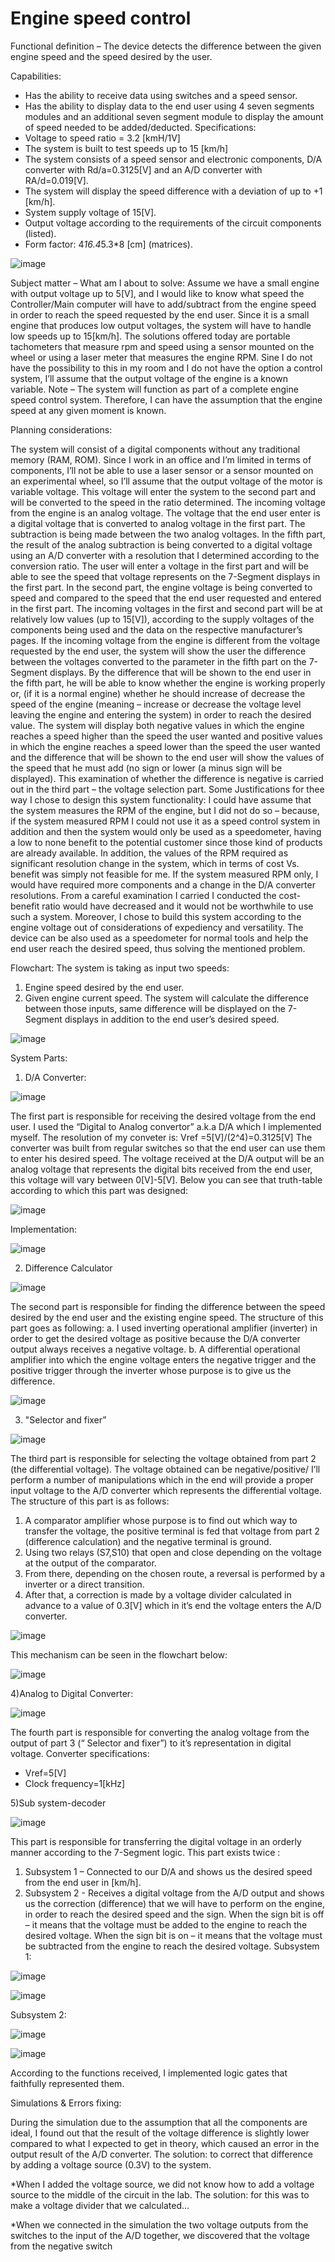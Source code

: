 # Engine speed control

Functional definition – The device detects the difference between the given engine speed and the speed desired by the user.

Capabilities:
- Has the ability to receive data using switches and a speed sensor.
- Has the ability to display data to the end user using 4 seven segments modules and an additional seven segment module to display the amount of speed needed to be added/deducted.
Specifications:
- Voltage to speed ratio = 3.2 [kmH/1V]
- The system is built to test speeds up to 15 [km/h]
- The system consists of a speed sensor and electronic components, D/A converter with Rd/a=0.3125[V] and an A/D converter with RA/d=0.019[V].
- The system will display the speed difference with a deviation of up to +1 [km/h].
- System supply voltage of 15[V].
- Output voltage according to the requirements of the circuit components (listed).
- Form factor: 4*16.4*5.3*8 [cm] (matrices).

![image](https://user-images.githubusercontent.com/105777016/226122122-2368739d-70df-4e79-a174-07e431123a67.png)

Subject matter – What am I about to solve:
Assume we have a small engine with output voltage up to 5[V], and I would like to know what speed the Controller/Main computer will have to add/subtract from the engine speed in order to reach the speed requested by the end user.
Since it is a small engine that produces low output voltages, the system will have to handle low speeds up to 15[km/h].
The solutions offered today are portable tachometers that measure rpm and speed using a sensor mounted on the wheel or using a laser meter that measures the engine RPM.
Sine I do not have the possibility to this in my room and I do not have the option a control system, I’ll assume that the output voltage of the engine is a known variable.
Note – The system will function as part of a complete engine speed control system. Therefore, I can have the assumption that the engine speed at any given moment is known.

Planning considerations:

The system will consist of a digital components without any traditional memory (RAM, ROM). Since I work in an office and I’m limited in terms of components, I’ll not be able to use a laser sensor or a sensor mounted on an experimental wheel, so I’ll assume that the output voltage of the motor is variable voltage.
This voltage will enter the system to the second part and will be converted to the speed in the ratio determined.
The incoming voltage from the engine is an analog voltage. The voltage that the end user enter is a digital voltage that is converted to analog voltage in the first part. The subtraction is being made between the two analog voltages.
In the fifth part, the result of the analog subtraction is being converted to a digital voltage using an A/D converter with a resolution that I determined according to the conversion ratio.
The user will enter a voltage in the first part and will be able to see the speed that voltage represents on the 7-Segment displays in the first part.
In the second part, the engine voltage is being converted to speed and compared to the speed that the end user requested and entered in the first part.
The incoming voltages in the first and second part will be at relatively low values (up to 15[V]), according to the supply voltages of the components being used and the data on the respective manufacturer’s pages.
If the incoming voltage from the engine is different from the voltage requested by the end user, the system will show the user the difference between the voltages converted to the parameter in the fifth part on the 7-Segment displays.
By the difference that will be shown to the end user in the fifth part, he will be able to know whether the engine is working properly or, (if it is a normal engine) whether he should increase of decrease the speed of the engine (meaning – increase or decrease the voltage level leaving the engine and entering the system) in order to reach the desired value.
The system will display both negative values in which the engine reaches a speed higher than the speed the user wanted and positive values in which the engine reaches a speed lower than the speed the user wanted and the difference that will be shown to the end user will show the values of the speed that he must add (no sign or lower (a minus sign will be displayed).
This examination of whether the difference is negative is carried out in the third part – the voltage selection part.
Some Justifications for thee way I chose to design this system functionality:
I could have assume that the system measures the RPM of the engine, but I did not do so – because, if the system measured RPM I could not use it as a speed control system in addition and then the system would only be used as a speedometer, having a low to none benefit to the potential customer since those kind of products are already available.
In addition, the values of the RPM required as significant resolution change in the system, which in terms of cost Vs. benefit was simply not feasible for me.
If the system measured RPM only, I would have required more components and a change in the D/A converter resolutions. From a careful examination I carried I conducted the cost-benefit ratio would have decreased and it would not be worthwhile to use such a system.
Moreover, I chose to build this system according to the engine voltage out of considerations of expediency and versatility. The device can be also used as a speedometer for normal tools and help the end user reach the desired speed, thus solving the mentioned problem.

Flowchart:
The system is taking as input two speeds:
1) Engine speed desired by the end user.
2) Given engine current speed.
The system will calculate the difference between those inputs, same difference will be displayed on the 7-Segment displays in addition to the end user’s desired speed.

![image](https://user-images.githubusercontent.com/105777016/226122138-6bbc5424-5c0d-4eba-a676-c8d162dd132c.png)



System Parts:
1) D/A Converter:

![image](https://user-images.githubusercontent.com/105777016/226122144-b2c29dc1-8b4e-4730-a854-a3891c134e38.png)


The first part is responsible for receiving the desired voltage from the end user. I used the “Digital to Analog convertor” a.k.a D/A which I implemented myself.
The resolution of my conveter is: Vref =5[V]/(2^4)=0.3125[V]
The converter was built from regular switches so that the end user can use them to enter his desired speed. The voltage received at the D/A output will be an analog voltage that represents the digital bits received from the end user, this voltage will vary between 0[V]-5[V].
Below you can see that truth-table according to which this part was designed:

![image](https://user-images.githubusercontent.com/105777016/226122149-87d215fc-d571-49b0-978b-80847ba17cff.png)


Implementation:


![image](https://user-images.githubusercontent.com/105777016/226122160-46c03652-aaf6-4f49-bfc4-4ddba2a8d44a.png)


2)  Difference Calculator

![image](https://user-images.githubusercontent.com/105777016/226122166-fdb1d0c0-da88-408f-953a-9fedc246fbf6.png)


The second part is responsible for finding the difference between the speed desired by the end user and the existing engine speed.
The structure of this part goes as following:
a. I used inverting operational amplifier (inverter) in order to get the desired voltage as positive because the D/A converter output always receives a negative voltage.
b. A differential operational amplifier into which the engine voltage enters the negative trigger and the positive trigger through the inverter whose purpose is to give us the difference.

![image](https://user-images.githubusercontent.com/105777016/226122175-17c6e3b7-e700-4da8-ab4b-f94340be75f6.png)

3) "Selector and fixer”

![image](https://user-images.githubusercontent.com/105777016/226122182-4eeaabda-ec90-4122-8092-1043224e51d0.png)

The third part is responsible for selecting the voltage obtained from part 2 (the differential voltage). The voltage obtained can be negative/positive/
I’ll perform a number of manipulations which in the end will provide a proper input voltage to the A/D converter which represents the differential voltage.
The structure of this part is as follows:
1) A comparator amplifier whose purpose is to find out which way to transfer the voltage, the positive terminal is fed that voltage from part 2 (difference calculation) and the negative terminal is ground.
2) Using two relays (S7,S10) that open and close depending on the voltage at the output of the comparator.
3) From there, depending on the chosen route, a reversal is performed by a inverter or a direct transition.
4) After that, a correction is made by a voltage divider calculated in advance to a value of 0.3[V] which in it’s end the voltage enters the A/D converter.

![image](https://user-images.githubusercontent.com/105777016/226122186-e7730b0d-2954-40af-b8fd-4738afbd0c3f.png)

This mechanism can be seen in the flowchart below:

![image](https://user-images.githubusercontent.com/105777016/226122192-a28545b8-3025-41a4-96f4-90825300eb5c.png)

4)Analog to Digital Converter:

![image](https://user-images.githubusercontent.com/105777016/226122196-19b5cc49-973f-4682-b53e-e2063f456d4b.png)

The fourth part is responsible for converting the analog voltage from the output of part 3 (“ Selector and fixer”) to it’s representation in digital voltage. Converter specifications:
- Vref=5[V]
- Clock frequency=1[kHz]

5)Sub system-decoder

![image](https://user-images.githubusercontent.com/105777016/226122200-68c0b031-c855-4397-b3ee-f2114818fbcc.png)

This part is responsible for transferring the digital voltage in an orderly manner according to the 7-Segment logic. This part exists twice :
1) Subsystem 1 – Connected to our D/A and shows us the desired speed from the end user in [km/h].
2) Subsystem 2 - Receives a digital voltage from the A/D output and shows us the correction (difference) that we will have to perform on the engine, in order to reach the desired speed and the sign.
When the sign bit is off – it means that the voltage must be added to the engine to reach the desired voltage.
When the sign bit is on – it means that the voltage must be subtracted from the engine to reach the desired voltage.
Subsystem 1:

![image](https://user-images.githubusercontent.com/105777016/226122215-1c638de7-72f1-45be-84a3-278356328e4b.png)

![image](https://user-images.githubusercontent.com/105777016/226122220-6ccef23c-cece-41fc-a5a0-812cc16b37bd.png)

Subsystem 2:

![image](https://user-images.githubusercontent.com/105777016/226122223-9649be91-c480-46c5-bff9-e60971657458.png)

![image](https://user-images.githubusercontent.com/105777016/226122226-d42b5596-5d4e-4b65-b1bc-730eed1d4c22.png)

According to the functions received, I implemented logic gates that faithfully represented them.

Simulations & Errors fixing:

During the simulation due to the assumption that all the components are ideal, I found out that the result of the voltage difference is slightly lower compared to what I expected to get in theory, which caused an error in the output result of the A/D converter.
The solution: to correct that difference by adding a voltage source (0.3V) to the system.

*When I added the voltage source, we did not know how to add a voltage source to the middle of the circuit in the lab.
The solution: for this was to make a voltage divider that we calculated...

*When we connected in the simulation the two voltage outputs from the switches to the input of the A/D together, we discovered that the voltage from the negative switch
